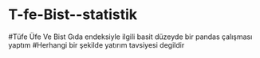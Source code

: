 # T-fe-Bist--statistik
#Tüfe Üfe Ve Bist Gıda endeksiyle ilgili basit düzeyde bir pandas çalışması yaptım
#Herhangi bir şekilde yatırım tavsiyesi degildir
